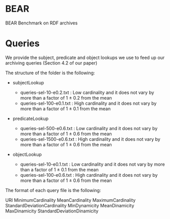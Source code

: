# BEAR
BEAR Benchmark on RDF archives

Queries
==============
We provide the subject, predicate and object lookups we use to feed up our archiving queries (Section 4.2 of our paper)

The structure of the folder is the following:

+ subjectLookup
   - queries-sel-10-e0.2.txt       : Low cardinality and it does not vary by more than a factor of 1 ± 0.2 from the mean
   - queries-sel-100-e0.1.txt      : High cardinality and it does not vary by more than a factor of 1 ± 0.1 from the mean

+ predicateLookup
   - queries-sel-500-e0.6.txt      : Low cardinality and it does not vary by more than a factor of 1 ± 0.6 from the mean
   - queries-sel-1500-e0.6.txt     : High cardinality and it does not vary by more than a factor of 1 ± 0.6 from the mean

+ objectLookup
   - queries-sel-10-e0.1.txt       : Low cardinality and it does not vary by more than a factor of 1 ± 0.1 from the mean
   - queries-sel-100-e0.6.txt      : High cardinality and it does not vary by more than a factor of 1 ± 0.6 from the mean


The format of each query file is the following:

URI MinimumCardinality MeanCardinality MaximumCardinality StandardDeviationCardinality MinDynamicity MeanDinamicity MaxDinamicity StandardDeviationDinamicity
